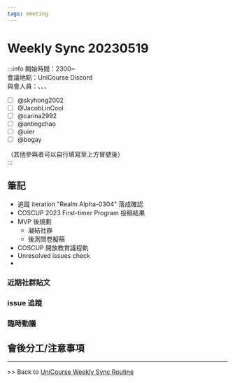 ```yaml
---
tags: meeting
---
```


# Weekly Sync 20230519

:::info
開始時間：2300~  
會議地點：UniCourse Discord  
與會人員：、、、

- [ ] @skyhong2002 
- [ ] @JacobLinCool 
- [ ] @carina2992 
- [ ] @antingchao 
- [ ] @uier 
- [ ] @bogay 

（其他參與者可以自行填寫至上方冒號後）  
:::

## 筆記

- 追蹤 iteration "Realm Alpha-0304" 落成確認
- COSCUP 2023 First-timer Program 投稿結果
- MVP 後規劃
    - 凝結社群
    - 後測問卷擬稿
- COSCUP 開放教育議程軌
- Unresolved issues check
- 

### 近期社群貼文

### issue 追蹤


### 臨時動議

## 會後分工/注意事項


---
\>> Back to [UniCourse Weekly Sync Routine](/O9QmQq7sQByoFqFI6VfP5A)